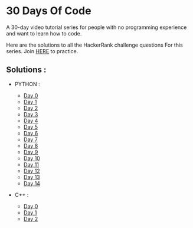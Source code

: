 # 30 Days Of Code

A 30-day video tutorial series for people with no programming experience and want to learn how to code.

Here are the solutions to all the HackerRank challenge questions For this series. Join [HERE](http://hr.gs/fdeeee) to practice.

## Solutions :

* PYTHON :
    * [Day 0](https://github.com/Shivang-Bhandari/30-Days-of-Code/blob/master/python/Day00.py)
    * [Day 1](https://github.com/Shivang-Bhandari/30-Days-of-Code/blob/master/python/Day01.py)
    * [Day 2](https://github.com/Shivang-Bhandari/30-Days-of-Code/blob/master/python/Day02.py)
    * [Day 3](https://github.com/Shivang-Bhandari/30-Days-of-Code/blob/master/python/Day03.py)
    * [Day 4](https://github.com/Shivang-Bhandari/30-Days-of-Code/blob/master/python/Day04.py)
    * [Day 5](https://github.com/Shivang-Bhandari/30-Days-of-Code/blob/master/python/Day05.py)
    * [Day 6](https://github.com/Shivang-Bhandari/30-Days-of-Code/blob/master/python/Day06.py)
    * [Day 7](https://github.com/Shivang-Bhandari/30-Days-of-Code/blob/master/python/Day07.py)
    * [Day 8](https://github.com/Shivang-Bhandari/30-Days-of-Code/blob/master/python/Day08.py)
    * [Day 9](https://github.com/Shivang-Bhandari/30-Days-of-Code/blob/master/python/Day09.py)
    * [Day 10](https://github.com/Shivang-Bhandari/30-Days-of-Code/blob/master/python/Day10.py)
    * [Day 11](https://github.com/Shivang-Bhandari/30-Days-of-Code/blob/master/python/Day11.py)
    * [Day 12](https://github.com/Shivang-Bhandari/30-Days-of-Code/blob/master/python/Day12.py)
    * [Day 13](https://github.com/Shivang-Bhandari/30-Days-of-Code/blob/master/python/Day13.py)
    * [Day 14](https://github.com/Shivang-Bhandari/30-Days-of-Code/blob/master/python/Day14.py)

* C++ :
    * [Day 0](https://github.com/Shivang-Bhandari/30-Days-of-Code/blob/master/C++/Day00.cpp)
    * [Day 1](https://github.com/Shivang-Bhandari/30-Days-of-Code/blob/master/C++/Day01.cpp)
    * [Day 2](https://github.com/Shivang-Bhandari/30-Days-of-Code/blob/master/C++/Day02.cpp)
